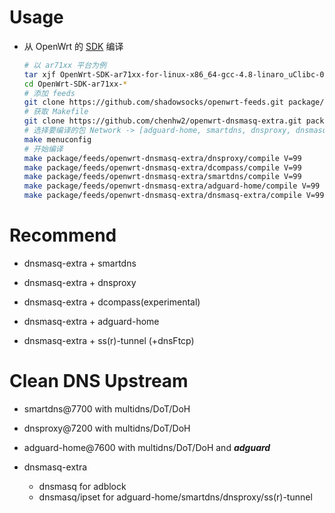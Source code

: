 # Usage

- 从 OpenWrt 的 [SDK][s] 编译

  ```bash
  # 以 ar71xx 平台为例
  tar xjf OpenWrt-SDK-ar71xx-for-linux-x86_64-gcc-4.8-linaro_uClibc-0.9.33.2.tar.bz2
  cd OpenWrt-SDK-ar71xx-*
  # 添加 feeds
  git clone https://github.com/shadowsocks/openwrt-feeds.git package/feeds
  # 获取 Makefile
  git clone https://github.com/chenhw2/openwrt-dnsmasq-extra.git package/feeds/openwrt-dnsmasq-extra
  # 选择要编译的包 Network -> [adguard-home, smartdns, dnsproxy, dnsmasq-extra]
  make menuconfig
  # 开始编译
  make package/feeds/openwrt-dnsmasq-extra/dnsproxy/compile V=99
  make package/feeds/openwrt-dnsmasq-extra/dcompass/compile V=99
  make package/feeds/openwrt-dnsmasq-extra/smartdns/compile V=99
  make package/feeds/openwrt-dnsmasq-extra/adguard-home/compile V=99
  make package/feeds/openwrt-dnsmasq-extra/dnsmasq-extra/compile V=99
  ```

# Recommend

- dnsmasq-extra + smartdns

- dnsmasq-extra + dnsproxy

- dnsmasq-extra + dcompass(experimental)

- dnsmasq-extra + adguard-home

- dnsmasq-extra + ss(r)-tunnel (+dnsFtcp)

# Clean DNS Upstream

- smartdns@7700 with multidns/DoT/DoH

- dnsproxy@7200 with multidns/DoT/DoH

- adguard-home@7600 with multidns/DoT/DoH and **_adguard_**

- dnsmasq-extra
  - dnsmasq for adblock
  - dnsmasq/ipset for adguard-home/smartdns/dnsproxy/ss(r)-tunnel

[s]: https://wiki.openwrt.org/doc/howto/obtain.firmware.sdk
